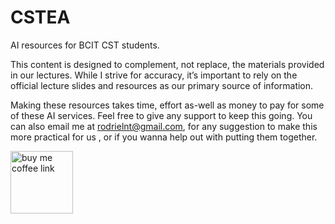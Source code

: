 # CSTEA
AI resources for  BCIT CST students.

This content is designed to complement, not replace, the materials provided in our lectures. While I strive for accuracy, it’s important to rely on the official lecture slides and resources as our primary source of information.


Making these resources takes time, effort as-well as money to pay for some of these AI services. Feel free to give any support to keep this going. You can also email me at rodrielnt@gmail.com, for any suggestion to make this more practical for us , or if you wanna help out with putting them together.  

<a href="https://buymeacoffee.com/rodrielntw"><img width="100px" src="https://cdn.buymeacoffee.com/buttons/v2/default-yellow.png" alt="buy me coffee link"></a>
